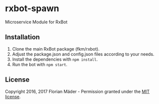 # rxbot-spawn
Microservice Module for RxBot

## Installation
1. Clone the main RxBot package (fkm/rxbot).
2. Adjust the package.json and config.json files according to your needs.
3. Install the dependencies with `npm install`.
4. Run the bot with `npm start`.

## License
Copyright 2016, 2017 Florian Mäder - Permission granted under the [MIT license](LICENSE).
